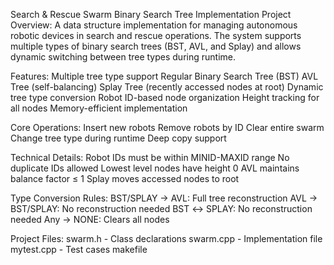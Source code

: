 Search & Rescue Swarm Binary Search Tree Implementation
Project Overview:
A data structure implementation for managing autonomous robotic devices in search and rescue operations. The system supports multiple types of binary search trees (BST, AVL, and Splay) and allows dynamic switching between tree types during runtime.



Features:
Multiple tree type support
Regular Binary Search Tree (BST)
AVL Tree (self-balancing)
Splay Tree (recently accessed nodes at root)
Dynamic tree type conversion
Robot ID-based node organization
Height tracking for all nodes
Memory-efficient implementation



Core Operations:
Insert new robots
Remove robots by ID
Clear entire swarm
Change tree type during runtime
Deep copy support



Technical Details:
Robot IDs must be within MINID-MAXID range
No duplicate IDs allowed
Lowest level nodes have height 0
AVL maintains balance factor ≤ 1
Splay moves accessed nodes to root



Type Conversion Rules:
BST/SPLAY → AVL: Full tree reconstruction
AVL → BST/SPLAY: No reconstruction needed
BST ↔ SPLAY: No reconstruction needed
Any → NONE: Clears all nodes



Project Files:
swarm.h - Class declarations
swarm.cpp - Implementation file
mytest.cpp - Test cases
makefile
